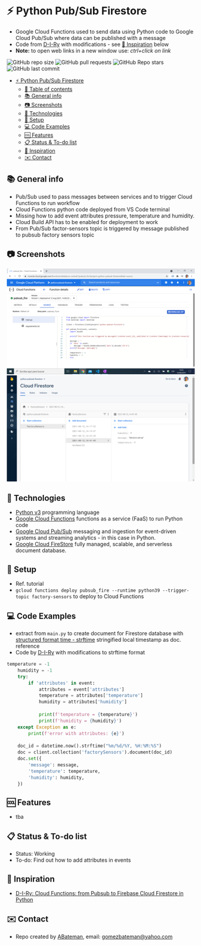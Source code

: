 # :zap: Python Pub/Sub Firestore

* Google Cloud Functions used to send data using Python code to Google Cloud Pub/Sub where data can be published with a message
* Code from [D-I-Ry](https://www.youtube.com/channel/UCMHvK9tare9Y9O152C9wm3Q) with modifications - see [:clap: Inspiration](#clap-inspiration) below
* **Note:** to open web links in a new window use: _ctrl+click on link_

![GitHub repo size](https://img.shields.io/github/repo-size/AndrewJBateman/python-pubsub-firestore?style=plastic)
![GitHub pull requests](https://img.shields.io/github/issues-pr/AndrewJBateman/python-pubsub-firestore?style=plastic)
![GitHub Repo stars](https://img.shields.io/github/stars/AndrewJBateman/python-pubsub-firestore?style=plastic)
![GitHub last commit](https://img.shields.io/github/last-commit/AndrewJBateman/python-pubsub-firestore?style=plastic)

* [:zap: Python Pub/Sub Firestore](#zap-fastapi-python-sql)
  * [:page_facing_up: Table of contents](#page_facing_up-table-of-contents)
  * [:books: General info](#books-general-info)
  * [:camera: Screenshots](#camera-screenshots)
  * [:signal_strength: Technologies](#signal_strength-technologies)
  * [:floppy_disk: Setup](#floppy_disk-setup)
  * [:computer: Code Examples](#computer-code-examples)
  * [:cool: Features](#cool-features)
  * [:clipboard: Status & To-do list](#clipboard-status--to-do-list)
  * [:clap: Inspiration](#clap-inspiration)
  * [:envelope: Contact](#envelope-contact)

## :books: General info

* Pub/Sub used to pass messages between services and to trigger Cloud Functions to run workflow
* Cloud Functions python code deployed from VS Code terminal
* Missing how to add event attributes pressure, temperature and humidity.
* Cloud Build API has to be enabled for deployment to work
* From Pub/Sub factor-sensors topic is triggered by message published to pubsub factory sensors topic

## :camera: Screenshots

![screen print](./img/functions.png)
![screen print](./img/firestore.png)

## :signal_strength: Technologies

* [Python v3](https://www.python.org/) programming language
* [Google Cloud Functions](https://cloud.google.com/functions) functions as a service (FaaS) to run Python code
* [Google Cloud Pub/Sub](https://cloud.google.com/pubsub) messaging and ingestion for event-driven systems and streaming analytics - in this case in Python.
* [Google Cloud FireStore](https://cloud.google.com/firestore) fully managed, scalable, and serverless document database.

## :floppy_disk: Setup

* Ref. tutorial
* `gcloud functions deploy pubsub_fire --runtime python39 --trigger-topic factory-sensors` to deploy to Cloud Functions

## :computer: Code Examples

* extract from `main.py` to create document for Firestore database with [structured format time - strftime](https://docs.python.org/3/library/time.html#time.strftime) stringified local timestamp as doc. reference
*  Code by [D-I-Ry](https://www.youtube.com/channel/UCMHvK9tare9Y9O152C9wm3Q) with modifications to strftime format

```python
temperature = -1
    humidity = -1
    try:
        if 'attributes' in event:
            attributes = event['attributes']
            temperature = attributes['temperature']
            humidity = attributes['humidity']

            print(f'temperature = {temperature}')
            print(f'humidity = {humidity}')
    except Exception as e:
        print(f'error with attributes: {e}')

    doc_id = datetime.now().strftime("%m/%d/%Y, %H:%M:%S")
    doc = client.collection('factorySensors').document(doc_id)
    doc.set({
        'message': message,
        'temperature': temperature,
        'humidity': humidity,
    })
```

## :cool: Features

* tba

## :clipboard: Status & To-do list

* Status: Working
* To-do: Find out how to add attributes in events

## :clap: Inspiration

* [D-I-Ry: Cloud Functions: from Pubsub to Firebase Cloud Firestore in Python](https://www.youtube.com/watch?v=TYItEci216w&t=109s)

## :envelope: Contact

* Repo created by [ABateman](https://github.com/AndrewJBateman), email: gomezbateman@yahoo.com
